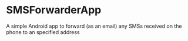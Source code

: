 # SMSForwarderApp
A simple Android app to forward (as an email) any SMSs received on the phone to an specified address
